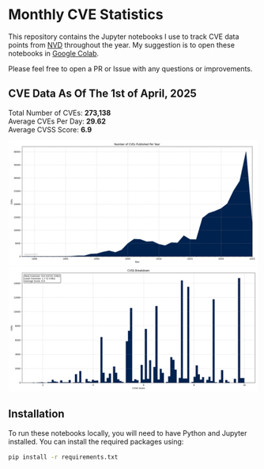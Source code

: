 # Monthly CVE Statistics

This repository contains the Jupyter notebooks I use to track CVE data points from [NVD](https://nvd.nist.gov/) throughout the year. My suggestion is to open these notebooks in [Google Colab](https://colab.research.google.com).

Please feel free to open a PR or Issue with any questions or improvements.

## CVE Data As Of The 1st of April, 2025

Total Number of CVEs: **273,138**<br/>
Average CVEs Per Day: **29.62**<br/>
Average CVSS Score: **6.9**<br/>

![CVE Graph](all.png "CVE Graph")<br/>
![CVSS Graph](cvss.png "CVSS Graph")

## Installation

To run these notebooks locally, you will need to have Python and Jupyter installed. You can install the required packages using:

```bash
pip install -r requirements.txt
